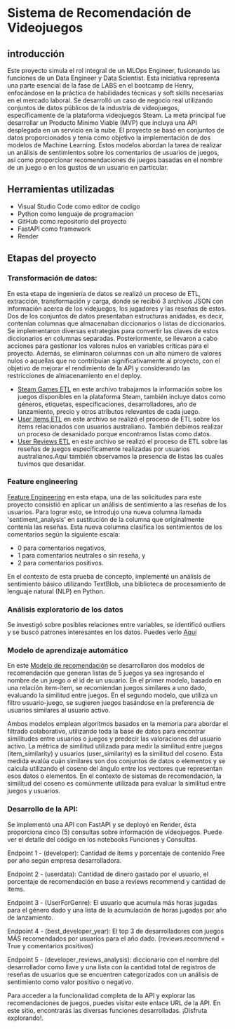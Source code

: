 # Sistema de Recomendación de Videojuegos

## introducción

Este proyecto simula el rol integral de un MLOps Engineer, fusionando las funciones de un Data Engineer y Data Scientist. Esta iniciativa representa una parte esencial de la fase de LABS en el bootcamp de Henry, enfocándose en la práctica de habilidades técnicas y soft skills necesarias en el mercado laboral. Se desarrolló un caso de negocio real utilizando conjuntos de datos públicos de la industria de videojuegos, específicamente de la plataforma videojuegos Steam. La meta principal fue desarrollar un Producto Mínimo Viable (MVP) que incluya una API desplegada en un servicio en la nube. El proyecto se basó en conjuntos de datos proporcionados y tenía como objetivo la implementación de dos modelos de Machine Learning. Estos modelos abordan la tarea de realizar un análisis de sentimientos sobre los comentarios de usuarios de juegos, así como proporcionar recomendaciones de juegos basadas en el nombre de un juego o en los gustos de un usuario en particular.

## Herramientas utilizadas
  * Visual Studio Code como editor de codigo
  * Python como lenguaje de programacion
  * GitHub como repositorio del proyecto
  * FastAPI como framework
  * Render
## Etapas del proyecto 
  ### Transformación de datos:
En esta etapa de ingenieria de datos se realizó un proceso de ETL, extracción, transformación y carga, donde se recibió 3 archivos JSON con información acerca de los videjuegos, los jugadores y las reseñas de estos. Dos de los conjuntos de datos presentaban estructuras anidadas, es decir, contenían columnas que almacenaban diccionarios o listas de diccionarios. Se implementaron diversas estrategias para convertir las claves de estos diccionarios en columnas separadas. Posteriormente, se llevaron a cabo acciones para gestionar los valores nulos en variables críticas para el proyecto. Además, se eliminaron columnas con un alto número de valores nulos o aquellas que no contribuían significativamente al proyecto, con el objetivo de mejorar el rendimiento de la API y considerando las restricciones de almacenamiento en el deploy.

 * [Steam Games ETL](https://github.com/CristVald/Game-recommendation-system-PI/blob/main/Jupyter%20Notebooks/1_steam_games_ETL.ipynb) en este archivo trabajamos la información sobre los juegos disponibles en la plataforma Steam, también incluye datos como géneros, etiquetas, especificaciones, desarrolladores, año de lanzamiento, precio y otros atributos relevantes de cada juego.
 * [User Items ETL](https://github.com/CristVald/Game-recommendation-system-PI/blob/main/Jupyter%20Notebooks/1_user_items_ETL.ipynb) en este archivo se realizó el proceso de ETL sobre los ítems relacionados con usuarios australiano. También debimos realizar un proceso de desanidado porque encontramos listas como datos. 
 * [User Reviews ETL](https://github.com/CristVald/Game-recommendation-system-PI/blob/main/Jupyter%20Notebooks/1_user_reviews_ETL.ipynb) en este archivo se realizó el proceso de ETL sobre las reseñas de juegos específicamente realizadas por usuarios australianos.Aquí también observamos la presencia de listas las cuales tuvimos que desanidar.

 ### Feature engineering

[Feature Engineering](https://github.com/CristVald/Game-recommendation-system-PI/blob/main/Jupyter%20Notebooks/Feature_Engineering.ipynb) en esta etapa, una de las solicitudes para este proyecto consistió en aplicar un análisis de sentimiento a las reseñas de los usuarios. Para lograr esto, se introdujo una nueva columna llamada 'sentiment_analysis' en sustitución de la columna que originalmente contenía las reseñas. Esta nueva columna clasifica los sentimientos de los comentarios según la siguiente escala:

* 0 para comentarios negativos,
* 1 para comentarios neutrales o sin reseña, y
* 2 para comentarios positivos.

En el contexto de esta prueba de concepto, implementé un análisis de sentimiento básico utilizando TextBlob, una biblioteca de procesamiento de lenguaje natural (NLP) en Python. 

### Análisis exploratorio de los datos

Se investigó sobre posibles relaciones entre variables, se identificó outliers y se buscó patrones interesantes en los datos. Puedes verlo [Aquí](https://github.com/CristVald/Game-recommendation-system-PI/blob/main/Jupyter%20Notebooks/EDA.ipynb)


### Modelo de aprendizaje automático

En este [Modelo de recomendación](https://github.com/CristVald/Game-recommendation-system-PI/blob/main/Jupyter%20Notebooks/Modelo_Recomendaci%C3%B3n.ipynb) se desarrollaron dos modelos de recomendación que generan listas de 5 juegos ya sea ingresando el nombre de un juego o el id de un usuario. En el primer modelo, basado en una relación ítem-ítem, se recomiendan juegos similares a uno dado, evaluando la similitud entre juegos. En el segundo modelo, que utiliza un filtro usuario-juego, se sugieren juegos basándose en la preferencia de usuarios similares al usuario activo.

Ambos modelos emplean algoritmos basados en la memoria para abordar el filtrado colaborativo, utilizando toda la base de datos para encontrar similitudes entre usuarios o juegos y predecir las valoraciones del usuario activo. La métrica de similitud utilizada para medir la similitud entre juegos (item_similarity) y usuarios (user_similarity) es la similitud del coseno. Esta medida evalúa cuán similares son dos conjuntos de datos o elementos y se calcula utilizando el coseno del ángulo entre los vectores que representan esos datos o elementos. En el contexto de sistemas de recomendación, la similitud del coseno es comúnmente utilizada para evaluar la similitud entre juegos y usuarios.


### Desarrollo de la API: 
Se implementó una API con FastAPI y se deployó en Render, ésta proporciona cinco (5) consultas sobre información de videojuegos. Puede ver el detalle del código en los notebooks Funciones y Consultas.

Endpoint 1 - (developer): Cantidad de items y porcentaje de contenido Free por año según empresa desarrolladora. 

Endpoint 2 - (userdata): Cantidad de dinero gastado por el usuario, el porcentaje de recomendación en base a reviews recommend y cantidad de items.

Endpoint 3 - (UserForGenre): El usuario que acumula más horas jugadas para el género dado y una lista de la acumulación de horas jugadas por año de lanzamiento.

Endpoint 4 -  (best_developer_year):  El top 3 de desarrolladores con juegos MÁS recomendados por usuarios para el año dado. (reviews.recommend = True y comentarios positivos)

Endpoint 5 - (developer_reviews_analysis): diccionario con el nombre del desarrollador como llave y una lista con la cantidad total de registros de reseñas de usuarios que se encuentren categorizados con un análisis de sentimiento como valor positivo o negativo.

Para acceder a la funcionalidad completa de la API y explorar las recomendaciones de juegos, puedes visitar este enlace URL de la API. En este sitio, encontrarás las diversas funciones desarrolladas. ¡Disfruta explorando!.


